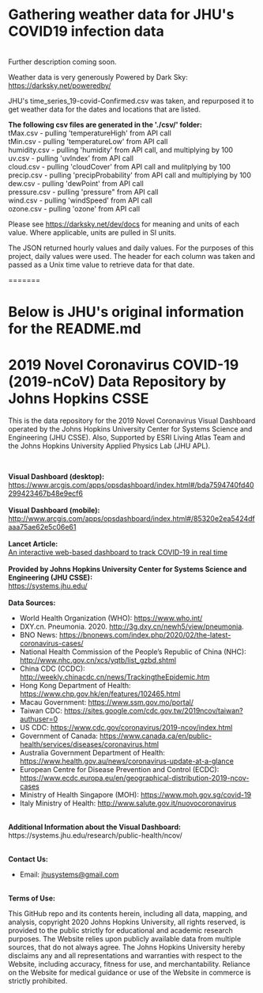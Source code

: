 # Gathering weather data for JHU's COVID19 infection data

<br>
Further description coming soon.

Weather data is very generously Powered by Dark Sky: https://darksky.net/poweredby/

JHU's time_series_19-covid-Confirmed.csv was taken, and repurposed it to get weather data for the dates and locations that are listed.

<b>The following csv files are generated in the './csv/' folder:<br></b>
  tMax.csv       - pulling 'temperatureHigh' from API call<br>
  tMin.csv       - pulling 'temperatureLow' from API call<br>
  humidity.csv   - pulling 'humidity' from API call, and multiplying by 100<br>
  uv.csv         - pulling 'uvIndex' from API call<br>
  cloud.csv      - pulling 'cloudCover' from API call and mulitplying by 100<br>
  precip.csv     - pulling 'precipProbability' from API call and multiplying by 100<br>
  dew.csv        - pulling 'dewPoint' from API call<br>
  pressure.csv   - pulling 'pressure" from API call<br>
  wind.csv       - pulling 'windSpeed' from API call<br>
  ozone.csv      - pulling 'ozone' from API call<br>
  

Please see https://darksky.net/dev/docs for meaning and units of each value. Where applicable, units are pulled in SI units.


The JSON returned hourly values and daily values. For the purposes of this project, daily values were used. The header for each column was taken and passed as a Unix time value to retrieve data for that date.




=======
# Below is JHU's original information for the README.md


# 2019 Novel Coronavirus COVID-19 (2019-nCoV) Data Repository by Johns Hopkins CSSE


This is the data repository for the 2019 Novel Coronavirus Visual Dashboard operated by the Johns Hopkins University Center for Systems Science and Engineering (JHU CSSE). Also, Supported by ESRI Living Atlas Team and the Johns Hopkins University Applied Physics Lab (JHU APL).

<br>

<b>Visual Dashboard (desktop):</b><br>
https://www.arcgis.com/apps/opsdashboard/index.html#/bda7594740fd40299423467b48e9ecf6
<br><br>
<b>Visual Dashboard (mobile):</b><br>
http://www.arcgis.com/apps/opsdashboard/index.html#/85320e2ea5424dfaaa75ae62e5c06e61
<br><br>
<b>Lancet Article:</b><br>
[An interactive web-based dashboard to track COVID-19 in real time](https://doi.org/10.1016/S1473-3099(20)30120-1)
<br><br>
<b>Provided by Johns Hopkins University Center for Systems Science and Engineering (JHU CSSE):</b><br>
https://systems.jhu.edu/
<br><br>
<b>Data Sources:</b><br>
* World Health Organization (WHO): https://www.who.int/ <br>
* DXY.cn. Pneumonia. 2020. http://3g.dxy.cn/newh5/view/pneumonia.  <br>
* BNO News: https://bnonews.com/index.php/2020/02/the-latest-coronavirus-cases/  <br>
* National Health Commission of the People’s Republic of China (NHC): <br>
 http://www.nhc.gov.cn/xcs/yqtb/list_gzbd.shtml <br>
* China CDC (CCDC): http://weekly.chinacdc.cn/news/TrackingtheEpidemic.htm <br>
* Hong Kong Department of Health: https://www.chp.gov.hk/en/features/102465.html <br>
* Macau Government: https://www.ssm.gov.mo/portal/ <br>
* Taiwan CDC: https://sites.google.com/cdc.gov.tw/2019ncov/taiwan?authuser=0 <br>
* US CDC: https://www.cdc.gov/coronavirus/2019-ncov/index.html <br>
* Government of Canada: https://www.canada.ca/en/public-health/services/diseases/coronavirus.html <br>
* Australia Government Department of Health: https://www.health.gov.au/news/coronavirus-update-at-a-glance <br>
* European Centre for Disease Prevention and Control (ECDC): https://www.ecdc.europa.eu/en/geographical-distribution-2019-ncov-cases 
* Ministry of Health Singapore (MOH): https://www.moh.gov.sg/covid-19
* Italy Ministry of Health: http://www.salute.gov.it/nuovocoronavirus

<br>
<b>Additional Information about the Visual Dashboard:</b><br>
https://systems.jhu.edu/research/public-health/ncov/
<br><br>

<b>Contact Us: </b><br>
* Email: jhusystems@gmail.com
<br><br>

<b>Terms of Use:</b><br>

This GitHub repo and its contents herein, including all data, mapping, and analysis, copyright 2020 Johns Hopkins University, all rights reserved, is provided to the public strictly for educational and academic research purposes.  The Website relies upon publicly available data from multiple sources, that do not always agree. The Johns Hopkins University hereby disclaims any and all representations and warranties with respect to the Website, including accuracy, fitness for use, and merchantability.  Reliance on the Website for medical guidance or use of the Website in commerce is strictly prohibited.
